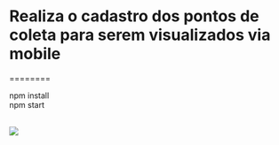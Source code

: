 # Realiza o cadastro dos pontos de coleta para serem visualizados via mobile 

======== 

npm install<br/>
npm start<br/>
<br/>

<img src='./demo/demo.gif' />